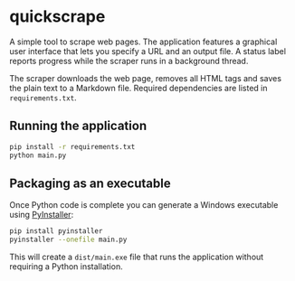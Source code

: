 # quickscrape

A simple tool to scrape web pages. The application features a graphical user
interface that lets you specify a URL and an output file. A status label
reports progress while the scraper runs in a background thread.

The scraper downloads the web page, removes all HTML tags and saves the plain
text to a Markdown file. Required dependencies are listed in
`requirements.txt`.

## Running the application

```bash
pip install -r requirements.txt
python main.py
```

## Packaging as an executable

Once Python code is complete you can generate a Windows executable using
[PyInstaller](https://pyinstaller.org/):

```bash
pip install pyinstaller
pyinstaller --onefile main.py
```

This will create a `dist/main.exe` file that runs the application without
requiring a Python installation.
